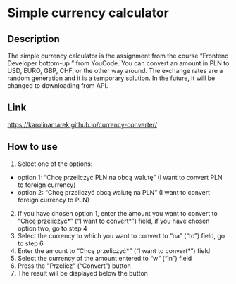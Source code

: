 # Simple currency calculator 
## Description 
The simple currency calculator is the assignment from the course “Frontend Developer bottom-up ” from YouCode. You can convert an amount in PLN to USD, EURO, GBP, CHF, or the other way around. The exchange rates are a random generation and it is a temporary solution. In the future, it will be changed to downloading from API.
## Link
https://karolinamarek.github.io/currency-converter/
## How to use 
1. Select one of the options:
- option 1: “Chcę przeliczyć PLN na obcą walutę”  (I want to convert PLN to foreign currency)
- option 2: “Chcę przeliczyć obcą walutę na PLN” (I want to convert foreign currency to PLN)
2. If you have chosen option 1, enter the amount you want to convert to “Chcę przeliczyć*” (“I want to convert*”) field, if you have chosen option two, go to step 4
3. Select the currency to which you want to convert to “na” (“to”) field, go to step 6
4. Enter the amount to “Chcę przeliczyć*” (“I want to convert*”) field
5. Select the currency of the amount entered to “w” (“in”) field 
6. Press the "Przelicz" (“Convert”) button
7. The result will be displayed below the button


